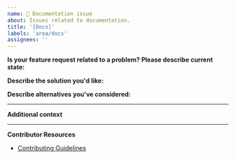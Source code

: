 ```yaml
---
name: 📄 Documentation issue
about: Issues related to documentation.
title: '[Docs]'
labels: 'area/docs'
assignees: ''
---
```


**Is your feature request related to a problem? Please describe current state:**
 <!-- A clear and concise description of what the problem is. Ex. I'm always frustrated when [...] -->

**Describe the solution you'd like:**
<!-- A clear and concise description of what you want to happen. -->

**Describe alternatives you've considered:**
<!-- A clear and concise description of any alternative solutions or features you've considered. -->
---
**Additional context**
<!-- Add any other context or screenshots about the feature request here. -->
---
**Contributor Resources**
- [Contributing Guidelines](https://github.com/kyverno/website/blob/main/CONTRIBUTING.md)